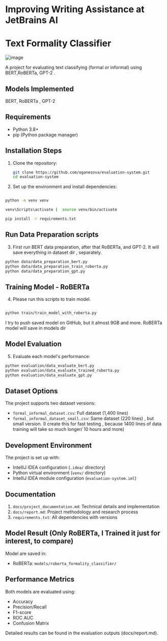 # Improving Writing Assistance at JetBrains AI
# Text Formality Classifier

![image](https://github.com/user-attachments/assets/27bb86c1-f47b-4a1e-983e-6a0f563667fc)

A project for evaluating text classifying (formal or informal) using BERT,RoBERTa, GPT-2 .

## Models Implemented

BERT, RoBERTa , GPT-2

## Requirements

- Python 3.8+
- pip (Python package manager)

## Installation Steps

1. Clone the repository:
   ```bash
   git clone https://github.com/oganesova/evaluation-system.git
   cd evaluation-system
   ```

2. Set up the environment and install dependencies:
```bash

python -m venv venv

venv\Scripts\activate |  source venv/bin/activate

pip install -r requirements.txt
```
## Run Data Preparation scripts
3. First run BERT data preparation, after that RoBERTa, and GPT-2.
   It will save everything in dataset dir , separately.

```bash
python data/data_preparation_bert.py
python data/data_preparation_train_roberta.py
python data/data_preparation_gpt.py
```

## Training Model - RoBERTa
4. Please run this scripts to train model.
```bash

python train/train_model_with_roberta.py

```

I try to push saved model on GitHub, but it almost 9GB and more.
RoBERTa model will save in models dir 


## Model Evaluation

5. Evaluate each model's performance:


```bash
python evaluation/data_evaluate_bert.py
python evaluation/data_evaluate_trained_roberta.py
python evaluation/data_evaluate_gpt.py

```

## Dataset Options

The project supports two dataset versions:
- `formal_informal_dataset.csv`: Full dataset (1,400 lines)
- `formal_informal_dataset_small.csv`: Same dataset (220 lines) , but small version.
  (I create this for fast testing , because 1400 lines of data training will take so much longer/ 10 hours and more)


## Development Environment

The project is set up with:
- IntelliJ IDEA configuration (`.idea/` directory)
- Python virtual environment (`venv/` directory)
- IntelliJ IDEA module configuration (`evaluation-system.iml`)

## Documentation

1. `docs/project_documentation.md`: Technical details and implementation
2. `docs/report.md`: Project methodology and research process
3. `requirements.txt`: All dependencies with versions

## Model Result (Only RoBERTa, I Trained it just for interest, to compare)

Model are saved in:
- RoBERTa: `models/roberta_formality_classifier/`

## Performance Metrics

Both models are evaluated using:
- Accuracy
- Precision/Recall
- F1-score
- ROC AUC
- Confusion Matrix

Detailed results can be found in the evaluation outputs (docs/report.md). 
